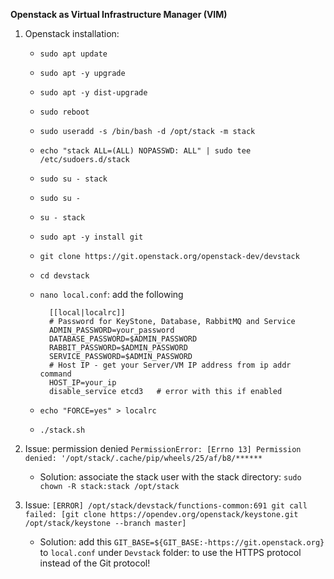 **Openstack as Virtual Infrastructure Manager (VIM)**

1. Openstack installation:
    * `sudo apt update`
    * `sudo apt -y upgrade`
    * `sudo apt -y dist-upgrade`
    * `sudo reboot`
    * `sudo useradd -s /bin/bash -d /opt/stack -m stack`
    * `echo "stack ALL=(ALL) NOPASSWD: ALL" | sudo tee /etc/sudoers.d/stack`
    * `sudo su - stack`
    * `sudo su -`
    * `su - stack`
    * `sudo apt -y install git`
    * `git clone https://git.openstack.org/openstack-dev/devstack`
    * `cd devstack`
    
    * `nano local.conf`: add the following
    
            [[local|localrc]]
            # Password for KeyStone, Database, RabbitMQ and Service
            ADMIN_PASSWORD=your_password
            DATABASE_PASSWORD=$ADMIN_PASSWORD
            RABBIT_PASSWORD=$ADMIN_PASSWORD
            SERVICE_PASSWORD=$ADMIN_PASSWORD
            # Host IP - get your Server/VM IP address from ip addr command
            HOST_IP=your_ip
            disable_service etcd3   # error with this if enabled
    
    * `echo "FORCE=yes" > localrc`
    * `./stack.sh`



2. Issue: permission denied `PermissionError: [Errno 13] Permission denied: '/opt/stack/.cache/pip/wheels/25/af/b8/******`
    * Solution: associate the stack user with the stack directory: `sudo chown -R stack:stack /opt/stack`

3. Issue: `[ERROR] /opt/stack/devstack/functions-common:691 git call failed: [git clone https://opendev.org/openstack/keystone.git /opt/stack/keystone --branch master]`
    * Solution: add this `GIT_BASE=${GIT_BASE:-https://git.openstack.org}` to `local.conf` under `Devstack` folder: to use the HTTPS protocol instead of the Git protocol!
